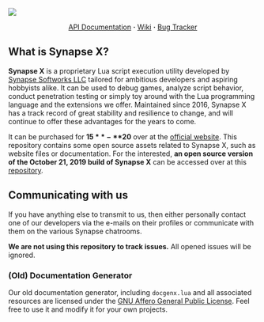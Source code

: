 <p>
  <img align="center" src="https://x.synapse.to/_next/static/media/logo.c98810b8.svg"></img>
  <p align="center">
  <a href="http://docs.synapse.to">API Documentation</a> <b>·</b> <a href="https://github.com/LoukaMB/SynapseX/wiki">Wiki</a> <b>·</b> <a href="https://github.com/LoukaMB/SynapseX/issues">Bug Tracker</a>
  </p>
</p>

## What is Synapse X?

**Synapse X** is a proprietary Lua script execution utility developed by [Synapse Softworks LLC](https://github.com/synllc) tailored for ambitious developers and aspiring hobbyists alike. It can be used to debug games, analyze script behavior, conduct penetration testing or simply toy around with the Lua programming language and the extensions we offer. Maintained since 2016, Synapse X has a track record of great stability and resilience to change, and will continue to offer these advantages for the years to come.

It can be purchased for **$15**-**$20** over at the [official website](https://x.synapse.to). This repository contains some open source assets related to Synapse X, such as website files or documentation. For the interested, **an open source version of the October 21, 2019 build of Synapse X** can be accessed over at this [repository](https://github.com/synllc/SynapseX).

## Communicating with us

If you have anything else to transmit to us, then either personally contact one of our developers via the e-mails on their profiles or communicate with them on the various Synapse chatrooms.

**We are not using this repository to track issues.** All opened issues will be ignored.

### (Old) Documentation Generator

Our old documentation generator, including `docgenx.lua` and all associated resources are licensed under the [GNU Affero General Public License](https://www.gnu.org/licenses/agpl-3.0.en.html). Feel free to use it and modify it for your own projects.
